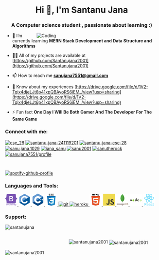 <h1 align="center">Hi 👋, I'm Santanu Jana</h1>
<h3 align="center">A Computer science student , passionate about learning :)</h3>

<img align="right" alt="Coding" width="400" src="https://camo.githubusercontent.com/a4c584bce1c41271485d28f92aaf9f581b3c88b68ca723b6edfd58b4ba988c2b/68747470733a2f2f63646e2e6472696262626c652e636f6d2f75736572732f313138373833362f73637265656e73686f74732f363533393432392f70726f6772616d65722e676966">

- 🌱 I’m currently learning **MERN Stack Development and Data Structure and Algorithms**

- 👨‍💻 All of my projects are available at [https://github.com/Santanujana2001](https://github.com/Santanujana2001)

- 📫 How to reach me **sanujana7551@gmail.com**

- 📄 Know about my experiences [https://drive.google.com/file/d/1V2-Tqix4djeLJt6p41xpQBAyoRS6iEM_/view?usp=sharing](https://drive.google.com/file/d/1V2-Tqix4djeLJt6p41xpQBAyoRS6iEM_/view?usp=sharing)

- ⚡ Fun fact **One Day I Will Be Both Gamer And The Developer For The Same Game**

<h3 align="left">Connect with me:</h3>
<p align="left">
<a href="https://twitter.com/cse_28" target="blank"><img align="center" src="https://raw.githubusercontent.com/rahuldkjain/github-profile-readme-generator/master/src/images/icons/Social/twitter.svg" alt="cse_28" height="30" width="40" /></a>
<a href="https://linkedin.com/in/santanu-jana-241119201" target="blank"><img align="center" src="https://raw.githubusercontent.com/rahuldkjain/github-profile-readme-generator/master/src/images/icons/Social/linked-in-alt.svg" alt="santanu-jana-241119201" height="30" width="40" /></a>
<a href="https://stackoverflow.com/users/santanu-jana-cse-28" target="blank"><img align="center" src="https://raw.githubusercontent.com/rahuldkjain/github-profile-readme-generator/master/src/images/icons/Social/stack-overflow.svg" alt="santanu-jana-cse-28" height="30" width="40" /></a>
<a href="https://fb.com/sanu.jana.1029" target="blank"><img align="center" src="https://raw.githubusercontent.com/rahuldkjain/github-profile-readme-generator/master/src/images/icons/Social/facebook.svg" alt="sanu.jana.1029" height="30" width="40" /></a>
<a href="https://instagram.com/jana_sanu" target="blank"><img align="center" src="https://raw.githubusercontent.com/rahuldkjain/github-profile-readme-generator/master/src/images/icons/Social/instagram.svg" alt="jana_sanu" height="30" width="40" /></a>
<a href="https://www.codechef.com/users/sanu2001" target="blank"><img align="center" src="https://cdn.jsdelivr.net/npm/simple-icons@3.1.0/icons/codechef.svg" alt="sanu2001" height="30" width="40" /></a>
<a href="https://www.leetcode.com/sanutherock" target="blank"><img align="center" src="https://raw.githubusercontent.com/rahuldkjain/github-profile-readme-generator/master/src/images/icons/Social/leet-code.svg" alt="sanutherock" height="30" width="40" /></a>
<a href="https://auth.geeksforgeeks.org/user/sanujana7551/profile" target="blank"><img align="center" src="https://raw.githubusercontent.com/rahuldkjain/github-profile-readme-generator/master/src/images/icons/Social/geeks-for-geeks.svg" alt="sanujana7551/profile" height="30" width="40" /></a>
</p>
<br>

[![spotify-github-profile](https://spotify-github-profile.vercel.app/api/view?uid=31pxfncu3lgumvkhziodxanuvl7m&cover_image=true&theme=default)](https://github.com/kittinan/spotify-github-profile)
<h3 align="left">Languages and Tools:</h3>
<p align="left"> <a href="https://getbootstrap.com" target="_blank" rel="noreferrer"> <img src="https://raw.githubusercontent.com/devicons/devicon/master/icons/bootstrap/bootstrap-plain-wordmark.svg" alt="bootstrap" width="40" height="40"/> </a> <a href="https://www.cprogramming.com/" target="_blank" rel="noreferrer"> <img src="https://raw.githubusercontent.com/devicons/devicon/master/icons/c/c-original.svg" alt="c" width="40" height="40"/> </a> <a href="https://www.w3schools.com/cpp/" target="_blank" rel="noreferrer"> <img src="https://raw.githubusercontent.com/devicons/devicon/master/icons/cplusplus/cplusplus-original.svg" alt="cplusplus" width="40" height="40"/> </a> <a href="https://www.w3schools.com/css/" target="_blank" rel="noreferrer"> <img src="https://raw.githubusercontent.com/devicons/devicon/master/icons/css3/css3-original-wordmark.svg" alt="css3" width="40" height="40"/> </a> <a href="https://git-scm.com/" target="_blank" rel="noreferrer"> <img src="https://www.vectorlogo.zone/logos/git-scm/git-scm-icon.svg" alt="git" width="40" height="40"/> </a> <a href="https://heroku.com" target="_blank" rel="noreferrer"> <img src="https://www.vectorlogo.zone/logos/heroku/heroku-icon.svg" alt="heroku" width="40" height="40"/> </a> <a href="https://www.w3.org/html/" target="_blank" rel="noreferrer"> <img src="https://raw.githubusercontent.com/devicons/devicon/master/icons/html5/html5-original-wordmark.svg" alt="html5" width="40" height="40"/> </a> <a href="https://developer.mozilla.org/en-US/docs/Web/JavaScript" target="_blank" rel="noreferrer"> <img src="https://raw.githubusercontent.com/devicons/devicon/master/icons/javascript/javascript-original.svg" alt="javascript" width="40" height="40"/> </a> <a href="https://www.mongodb.com/" target="_blank" rel="noreferrer"> <img src="https://raw.githubusercontent.com/devicons/devicon/master/icons/mongodb/mongodb-original-wordmark.svg" alt="mongodb" width="40" height="40"/> </a> <a href="https://nodejs.org" target="_blank" rel="noreferrer"> <img src="https://raw.githubusercontent.com/devicons/devicon/master/icons/nodejs/nodejs-original-wordmark.svg" alt="nodejs" width="40" height="40"/> </a> <a href="https://reactjs.org/" target="_blank" rel="noreferrer"> <img src="https://raw.githubusercontent.com/devicons/devicon/master/icons/react/react-original-wordmark.svg" alt="react" width="40" height="40"/> </a> </p>

<h3 align="left">Support:</h3>
<p><a href="https://www.buymeacoffee.com/santanujana"> <img align="left" src="https://cdn.buymeacoffee.com/buttons/v2/default-yellow.png" height="50" width="210" alt="santanujana" /></a></p><br><br>

<p><img align="left" src="https://github-readme-stats.vercel.app/api/top-langs?username=santanujana2001&show_icons=true&locale=en&layout=compact" alt="santanujana2001" /></p>

<p>&nbsp;<img align="center" src="https://github-readme-stats.vercel.app/api?username=santanujana2001&show_icons=true&locale=en" alt="santanujana2001" /></p>

<p><img align="center" src="https://github-readme-streak-stats.herokuapp.com/?user=santanujana2001&" alt="santanujana2001" /></p>
